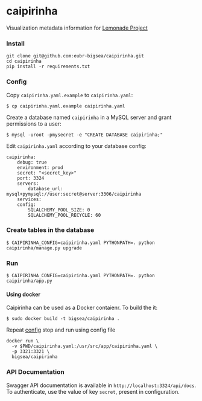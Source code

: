 # caipirinha
Visualization metadata information for [Lemonade Project](../lemonade)

### Install
```
git clone git@github.com:eubr-bigsea/caipirinha.git
cd caipirinha
pip install -r requirements.txt
```

### Config
Copy `caipirinha.yaml.example` to `caipirinha.yaml`:
```
$ cp caipirinha.yaml.example caipirinha.yaml
```

Create a database named `caipirinha` in a MySQL server and grant permissions to a user:
```
$ mysql -uroot -pmysecret -e "CREATE DATABASE caipirinha;"
```

Edit `caipirinha.yaml` according to your database config:
```
caipirinha:
    debug: true
    environment: prod
    secret: "<secret_key>"
    port: 3324
    servers:
        database_url: mysql+pymysql://user:secret@server:3306/caipirinha
    services:
    config:
        SQLALCHEMY_POOL_SIZE: 0
        SQLALCHEMY_POOL_RECYCLE: 60
```
### Create tables in the database
```
$ CAIPIRINHA_CONFIG=caipirinha.yaml PYTHONPATH=. python caipirinha/manage.py upgrade
```

### Run
```
$ CAIPIRINHA_CONFIG=caipirinha.yaml PYTHONPATH=. python caipirinha/app.py
```

#### Using docker
Caipirinha can be used as a Docker contaienr. To build the it:
```
$ sudo docker build -t bigsea/caipirinha .
```

Repeat [config](#config) stop and run using config file
```
docker run \
  -v $PWD/caipirinha.yaml:/usr/src/app/caipirinha.yaml \
  -p 3321:3321 \
  bigsea/caipirinha
```
### API Documentation
Swagger API documentation is available in `http://localhost:3324/api/docs`. To authenticate, use the value of key `secret`, present in configuration. 
